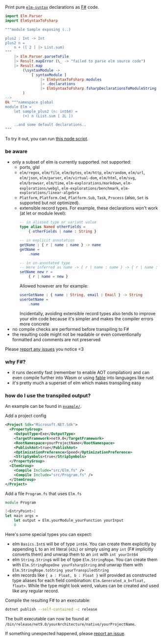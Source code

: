 Print pure [`elm-syntax`](https://dark.elm.dmy.fr/packages/stil4m/elm-syntax/latest/) declarations as [F#](https://fsharp.org/) code.

```elm
import Elm.Parser
import ElmSyntaxToFsharp

"""module Sample exposing (..)

plus2 : Int -> Int
plus2 n =
    n + ([ 2 ] |> List.sum)
"""
    |> Elm.Parser.parseToFile
    |> Result.mapError (\_ -> "failed to parse elm source code")
    |> Result.map
        (\syntaxModule ->
            [ syntaxModule ]
                |> ElmSyntaxToFsharp.modules
                |> .declarations
                |> ElmSyntaxToFsharp.fsharpDeclarationsToModuleString
        )
-->
Ok """namespace global
module Elm =
    let sample_plus2 (n: int64) =
        (+) n (List.sum [ 2L ])

    ..and some default declarations..
"""
```

To try it out, you can
run [this node script](https://github.com/lue-bird/elm-syntax-to-fsharp/tree/main/node-elm-to-fsharp).

### be aware

-   only a subset of elm is currently supported. not supported:
    -   ports, glsl
    -   `elm/regex`, `elm/file`, `elm/bytes`, `elm/http`, `elm/random`, `elm/url`, `elm/json`, `elm/parser`, `elm/virtual-dom`,
        `elm/html`, `elm/svg`, `elm/browser`, `elm/time`, `elm-explorations/markdown`, `elm-explorations/webgl`, `elm-explorations/benchmark`, `elm-explorations/linear-algebra`
    -   `Platform`, `Platform.Cmd`, `Platform.Sub`, `Task`, `Process`
        (also, `Set` is supported but not optimized).
    -   extensible record types. For example, these declarations won't work (at let or module level):
        ```elm
        -- in aliased type or variant value
        type alias Named otherFields =
            { otherFields | name : String }
        
        -- in explicit annotation
        getName : { r | name : name } -> name
        getName =
            .name
        
        -- in un-annotated type
        -- Here inferred as name -> { r | name : name } -> { r | name : name }
        setName new r =
            { r | name = new }
        ```
        Allowed however are for example:
        ```elm
        userGetName : { name : String, email : Email } -> String
        userGetName =
            .name
        ```
        Incidentally, avoiding extensible record types
        also tends to improve your elm code because it's simpler and makes the compiler errors more concrete
-   no compile checks are performed before transpiling to F#
-   the resulting code might not be readable or even conventionally formatted and comments are not preserved

Please [report any issues](https://github.com/lue-bird/elm-syntax-to-fsharp/issues/new) you notice <3

### why F#?
-   it runs decently fast (remember to enable AOT compilation) and can even compile further into Wasm or using [fable](https://fable.io/) into languages like rust 
-   it's pretty much a superset of elm which makes transpiling easy

### how do I use the transpiled output?
An example can be found in [`example/`](https://github.com/lue-bird/elm-syntax-to-fsharp/tree/main/example).

Add a project config
```xml
<Project Sdk="Microsoft.NET.Sdk">
  <PropertyGroup>
    <OutputType>Exe</OutputType>
    <TargetFramework>net9.0</TargetFramework>
    <RootNamespace>yourProjectName</RootNamespace>
    <PublishAot>true</PublishAot>
    <OptimizationPreference>Speed</OptimizationPreference>
    <StripSymbols>true</StripSymbols>
  </PropertyGroup>
  <ItemGroup>
    <Compile Include="src/Elm.fs" />
    <Compile Include="src/Program.fs" />
  </ItemGroup>
</Project>
```
Add a file `Program.fs` that uses `Elm.fs`
```fs
module Program

[<EntryPoint>]
let main args =
    let output = Elm.yourModule_yourFunction yourInput
    0
```
Here's some special types you can expect:
  - elm `Basics.Int`s will be of type `int64`.
    You can create them explicitly by appending L to an int literal (`42L`)
    or simply using any `int` (F# implicitly converts them)
    and unwrap them to an `int` with `int yourInt64`
  - elm `String.String`s will be of type `Elm.StringRope`.
    You can create them with `Elm.StringRopeOne yourFsharpString`
    and unwrap them with `Elm.StringRope.toString yourTranspiledString`
  - elm records like `{ a : Float, b : Float }` will provided as
    constructed type aliases for each field combination: `Elm.Generated_a_b<float, float>`.
    While the type might look weird, values can be created and used like any regular record.

Compile the resulting F# to an executable:
```bash
dotnet publish --self-contained -c release
```
The built executable can now be found at `/bin/release/net9.0/yourArchitecture/native/yourProjectName`.

If something unexpected happened,
please [report an issue](https://github.com/lue-bird/elm-syntax-to-fsharp/issues/new).
